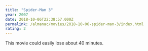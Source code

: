```yaml
---
title: "Spider-Man 3"
year: 2007
date: 2018-10-06T22:38:57.000Z
permalink: /almanac/movies/2018-10-06-spider-man-3/index.html
rating: 2
---
```


This movie could easily lose about 40 minutes.